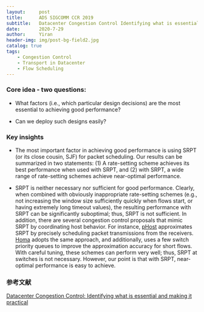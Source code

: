 ```yaml
---
layout:     post
title:      ADS SIGCOMM CCR 2019
subtitle:   Datacenter Congestion Control Identifying what is essential and making it practical
date:       2020-7-29
author:     Yiran
header-img: img/post-bg-field2.jpg
catalog: true
tags:
    - Congestion Control
    - Transport in Datacenter
    - Flow Scheduling
---
```



### Core idea - two questions:

- What factors (i.e., which particular design decisions) are the most essential to achieving good performance?


- Can we deploy such designs easily?


### Key insights

- The most important factor in achieving good performance is using SRPT (or its close cousin, SJF) for packet scheduling. Our results
can be summarized in two statements: (1) A rate-setting scheme achieves its best performance when used with SRPT, and (2) with
SRPT, a wide range of rate-setting schemes achieve near-optimal performance.


- SRPT is neither necessary nor sufficient for good performance. Clearly, when combined with obviously inappropriate
rate-setting schemes (e.g., not increasing the window size sufficiently quickly when flows start, or having extremely long timeout
values), the resulting performance with SRPT can be significantly suboptimal; thus, SRPT is not sufficient. In addition, there are several congestion control proposals that mimic SRPT by coordinating host behavior. For instance, [pHost](https://conferences2.sigcomm.org/co-next/2015/img/papers/conext15-final1.pdf) approximates SRPT by precisely scheduling packet transmissions from the receivers. [Homa](https://people.csail.mit.edu/alizadeh/papers/homa-sigcomm18.pdf) adopts the same approach, and additionally, uses a few switch priority queues to improve the approximation accuracy for short flows. With careful tuning, these schemes can perform very well; thus, SRPT at switches is not necessary. However, our point is that with SRPT, near-optimal performance is easy to achieve.




### 参考文献

[Datacenter Congestion Control: Identifying what is essential and making it practical](https://ccronline.sigcomm.org/wp-content/uploads/2019/07/acmdl19-326.pdf)





